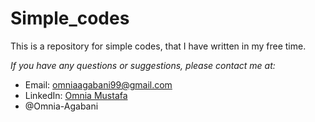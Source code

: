 # Simple_codes

This is a repository for simple codes, that I have written in my free time.

*If you have any questions or suggestions, please contact me at:*

- Email: <omniaagabani99@gmail.com>
- LinkedIn: [Omnia Mustafa](https://www.linkedin.com/in/omniamustafa)
- @Omnia-Agabani
